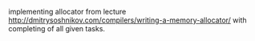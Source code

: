 implementing allocator from lecture http://dmitrysoshnikov.com/compilers/writing-a-memory-allocator/ with completing of all given tasks.
